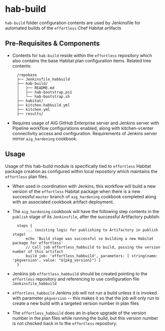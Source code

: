 # hab-build

`hab-build` folder configuration contents are used by Jenkinsfile for automated builds of the `effortless` Chef Habitat artifacts

## Pre-Requisites & Components

* Contents for `hab-build` reside within the `effortless` repository which also contains the base Habitat plan configuration items.
Related tree contents:

        /repobase
        ├── Jenkinsfile_habbuild
        ├── hab-build/
        │   ├── README.md
        │   ├── hab-bootstrap.ps1
        │   └── hab-bootstrap.sh
        ├── habitat/
        ├── kitchen.habbuild.yml
        ├── kitchen.yml
        ├── results/

* Requires usage of AIG GitHub Enterprise server and Jenkins server with Pipeline workflow configurations enabled, along with kitchen-vcenter connectivity access and configuration.  Requirements of Jenkins server mirror `aig_hardening` cookbook.


## Usage

Usage of this hab-build module is specifically tied to `effortless` Habitat package creation as configured within local repository which maintains the `effortless` plan files.

* When used in coordination with Jenkins, this workflow will build a new version of the `effortless` Habitat package when there is a new successful `master` branch of `aig_hardening` cookbook completed along with an associated cookbook artifact deployment.
* The `aig_hardening` cookbook will have the following step contents in the `publish` stage of its `Jenkinsfile`, after the successful Artifactory publish:

        steps {
            ... (existing logic for publishing to Artifactory in publish stage)
            echo 'Build stage was successful so building a new Habitat package for effortless'
            // Call job effortless_habbuild to build, passing the version number of this artifact
            build job: 'effortless_habbuild', parameters: [ string(name: 'pkgversion', value: "${pkg_version}") ]
        }

* Jenkins job `effortless_habbuild` should be created pointing to the `effortless` repository and referencing to use configuration file `Jenkinsfile_habbuild`
* `effortless_habbuild` Jenkins job will not run a build unless it is invoked with parameter `pkgversion` -- this makes it so that the job will only run to create a new build with a targeted version number in plan files
* The `effortless_habbuild` does an in-place upgrade of the version number in the plan files while running the build, but this version number is not checked back in to the `effortless` repository.
